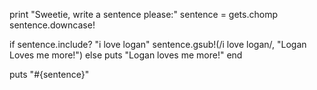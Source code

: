 print "Sweetie, write a sentence please:"
sentence = gets.chomp
sentence.downcase!

if sentence.include? "i love logan"
  sentence.gsub!(/i love logan/, "Logan Loves me more!")
else
 puts "Logan loves me more!"
end

puts "#{sentence}"

